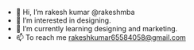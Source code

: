 - 👋 Hi, I’m rakesh kumar @rakeshmba
- 👀 I’m interested in designing.
- 🌱 I’m currently learning designing and marketing.
- 📫 To reach me rakeshkumar65584058@gmail.com

<!---
rakeshmba/rakeshmba is a ✨ special ✨ repository because its `README.md` (this file) appears on your GitHub profile.
You can click the Preview link to take a look at your changes.
--->
